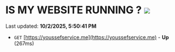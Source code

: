 # IS MY WEBSITE RUNNING ? [![](https://img.shields.io/static/v1?label=Sponsor&message=%E2%9D%A4&logo=GitHub&color=%23fe8e86)](https://github.com/sponsors/Youssef-Lehmam)

Last updated: **10/2/2025, 5:50:41 PM**

- `GET` [https://youssefservice.me](https://youssefservice.me) - **Up** (267ms)
